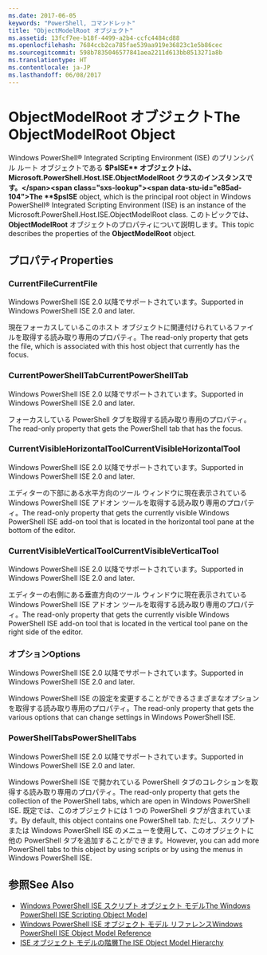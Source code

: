 ```yaml
---
ms.date: 2017-06-05
keywords: "PowerShell, コマンドレット"
title: "ObjectModelRoot オブジェクト"
ms.assetid: 13fcf7ee-b18f-4499-a2b4-ccfc4484cd88
ms.openlocfilehash: 7684ccb2ca785fae539aa919e36823c1e5b86cec
ms.sourcegitcommit: 598b7835046577841aea2211d613bb8513271a8b
ms.translationtype: HT
ms.contentlocale: ja-JP
ms.lasthandoff: 06/08/2017
---
```

# <a name="the-objectmodelroot-object"></a><span data-ttu-id="e85ad-103">ObjectModelRoot オブジェクト</span><span class="sxs-lookup"><span data-stu-id="e85ad-103">The ObjectModelRoot Object</span></span>
  <span data-ttu-id="e85ad-104">Windows PowerShell® Integrated Scripting Environment (ISE) のプリンシパル ルート オブジェクトである **$PsISE** オブジェクトは、Microsoft.PowerShell.Host.ISE.ObjectModelRoot クラスのインスタンスです。</span><span class="sxs-lookup"><span data-stu-id="e85ad-104">The **$psISE** object, which is the principal root object in Windows PowerShell® Integrated Scripting Environment (ISE) is an instance of the Microsoft.PowerShell.Host.ISE.ObjectModelRoot class.</span></span> <span data-ttu-id="e85ad-105">このトピックでは、**ObjectModelRoot** オブジェクトのプロパティについて説明します。</span><span class="sxs-lookup"><span data-stu-id="e85ad-105">This topic describes the properties of the **ObjectModelRoot** object.</span></span>

## <a name="properties"></a><span data-ttu-id="e85ad-106">プロパティ</span><span class="sxs-lookup"><span data-stu-id="e85ad-106">Properties</span></span>

### <a name="currentfile"></a><span data-ttu-id="e85ad-107">CurrentFile</span><span class="sxs-lookup"><span data-stu-id="e85ad-107">CurrentFile</span></span>
  <span data-ttu-id="e85ad-108">Windows PowerShell ISE 2.0 以降でサポートされています。</span><span class="sxs-lookup"><span data-stu-id="e85ad-108">Supported in Windows PowerShell ISE 2.0 and later.</span></span> 

 <span data-ttu-id="e85ad-109">現在フォーカスしているこのホスト オブジェクトに関連付けられているファイルを取得する読み取り専用のプロパティ。</span><span class="sxs-lookup"><span data-stu-id="e85ad-109">The read-only property that gets the file, which is associated with this host object that currently has the focus.</span></span>

### <a name="currentpowershelltab"></a><span data-ttu-id="e85ad-110">CurrentPowerShellTab</span><span class="sxs-lookup"><span data-stu-id="e85ad-110">CurrentPowerShellTab</span></span>
  <span data-ttu-id="e85ad-111">Windows PowerShell ISE 2.0 以降でサポートされています。</span><span class="sxs-lookup"><span data-stu-id="e85ad-111">Supported in Windows PowerShell ISE 2.0 and later.</span></span> 

 <span data-ttu-id="e85ad-112">フォーカスしている PowerShell タブを取得する読み取り専用のプロパティ。</span><span class="sxs-lookup"><span data-stu-id="e85ad-112">The read-only property that gets the PowerShell tab that has the focus.</span></span>

### <a name="currentvisiblehorizontaltool"></a><span data-ttu-id="e85ad-113">CurrentVisibleHorizontalTool</span><span class="sxs-lookup"><span data-stu-id="e85ad-113">CurrentVisibleHorizontalTool</span></span>
  <span data-ttu-id="e85ad-114">Windows PowerShell ISE 2.0 以降でサポートされています。</span><span class="sxs-lookup"><span data-stu-id="e85ad-114">Supported in Windows PowerShell ISE 2.0 and later.</span></span> 

 <span data-ttu-id="e85ad-115">エディターの下部にある水平方向のツール ウィンドウに現在表示されている Windows PowerShell ISE アドオン ツールを取得する読み取り専用のプロパティ。</span><span class="sxs-lookup"><span data-stu-id="e85ad-115">The read-only property that gets the currently visible Windows PowerShell ISE add-on tool that is located in the horizontal tool pane at the bottom of the editor.</span></span>

### <a name="currentvisibleverticaltool"></a><span data-ttu-id="e85ad-116">CurrentVisibleVerticalTool</span><span class="sxs-lookup"><span data-stu-id="e85ad-116">CurrentVisibleVerticalTool</span></span>
  <span data-ttu-id="e85ad-117">Windows PowerShell ISE 2.0 以降でサポートされています。</span><span class="sxs-lookup"><span data-stu-id="e85ad-117">Supported in Windows PowerShell ISE 2.0 and later.</span></span> 

 <span data-ttu-id="e85ad-118">エディターの右側にある垂直方向のツール ウィンドウに現在表示されている Windows PowerShell ISE アドオン ツールを取得する読み取り専用のプロパティ。</span><span class="sxs-lookup"><span data-stu-id="e85ad-118">The read-only property that gets the currently visible Windows PowerShell ISE add-on tool that is located in the vertical tool pane on the right side of the editor.</span></span>

### <a name="options"></a><span data-ttu-id="e85ad-119">オプション</span><span class="sxs-lookup"><span data-stu-id="e85ad-119">Options</span></span>
  <span data-ttu-id="e85ad-120">Windows PowerShell ISE 2.0 以降でサポートされています。</span><span class="sxs-lookup"><span data-stu-id="e85ad-120">Supported in Windows PowerShell ISE 2.0 and later.</span></span> 

 <span data-ttu-id="e85ad-121">Windows PowerShell ISE の設定を変更することができるさまざまなオプションを取得する読み取り専用のプロパティ。</span><span class="sxs-lookup"><span data-stu-id="e85ad-121">The read-only property that gets the various options that can change settings in Windows PowerShell ISE.</span></span>

### <a name="powershelltabs"></a><span data-ttu-id="e85ad-122">PowerShellTabs</span><span class="sxs-lookup"><span data-stu-id="e85ad-122">PowerShellTabs</span></span>
  <span data-ttu-id="e85ad-123">Windows PowerShell ISE 2.0 以降でサポートされています。</span><span class="sxs-lookup"><span data-stu-id="e85ad-123">Supported in Windows PowerShell ISE 2.0 and later.</span></span> 

 <span data-ttu-id="e85ad-124">Windows PowerShell ISE で開かれている PowerShell タブのコレクションを取得する読み取り専用のプロパティ。</span><span class="sxs-lookup"><span data-stu-id="e85ad-124">The read-only property that gets the collection of the PowerShell tabs, which are open in Windows PowerShell ISE.</span></span> <span data-ttu-id="e85ad-125">既定では、このオブジェクトには 1 つの PowerShell タブが含まれています。</span><span class="sxs-lookup"><span data-stu-id="e85ad-125">By default, this object contains one PowerShell tab.</span></span> <span data-ttu-id="e85ad-126">ただし、スクリプトまたは Windows PowerShell ISE のメニューを使用して、このオブジェクトに他の PowerShell タブを追加することができます。</span><span class="sxs-lookup"><span data-stu-id="e85ad-126">However, you can add more PowerShell tabs to this object by using scripts or by using the menus in Windows PowerShell ISE.</span></span>

## <a name="see-also"></a><span data-ttu-id="e85ad-127">参照</span><span class="sxs-lookup"><span data-stu-id="e85ad-127">See Also</span></span>
- [<span data-ttu-id="e85ad-128">Windows PowerShell ISE スクリプト オブジェクト モデル</span><span class="sxs-lookup"><span data-stu-id="e85ad-128">The Windows PowerShell ISE Scripting Object Model</span></span>](The-Windows-PowerShell-ISE-Scripting-Object-Model.md) 
- [<span data-ttu-id="e85ad-129">Windows PowerShell ISE オブジェクト モデル リファレンス</span><span class="sxs-lookup"><span data-stu-id="e85ad-129">Windows PowerShell ISE Object Model Reference</span></span>](Windows-PowerShell-ISE-Object-Model-Reference.md) 
- [<span data-ttu-id="e85ad-130">ISE オブジェクト モデルの階層</span><span class="sxs-lookup"><span data-stu-id="e85ad-130">The ISE Object Model Hierarchy</span></span>](The-ISE-Object-Model-Hierarchy.md)

  
